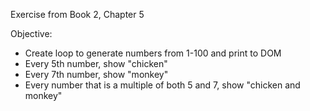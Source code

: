 Exercise from Book 2, Chapter 5

Objective:
* Create loop to generate numbers from 1-100 and print to DOM
* Every 5th number, show "chicken"
* Every 7th number, show "monkey"
* Every number that is a multiple of both 5 and 7, show "chicken and monkey"
